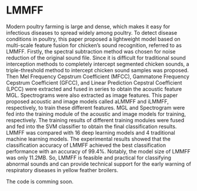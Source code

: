 # LMMFF
Modern poultry farming is large and dense, which makes it easy for infectious diseases to spread widely among poultry. To detect disease conditions in poultry, this paper proposed a lightweight model based on multi-scale feature fusion for chicken’s sound recognition, referred to as LMMFF. Firstly, the spectral subtraction method was chosen for noise reduction of the original sound file. Since it is difficult for traditional sound interception methods to completely intercept segmented chicken sounds, a triple-threshold method to intercept chicken sound samples was proposed. Then Mel Frequency Cepstrum Coefficient (MFCC), Gammatone Frequency Cepstrum Coefficient (GFCC), and Linear Prediction Cepstral Coefficient (LPCC) were extracted and fused in series to obtain the acoustic feature MGL. Spectrograms were also extracted as image features. This paper proposed acoustic and image models called aLMMFF and iLMMFF, respectively, to train these different features. MGL and Spectrogram were fed into the training module of the acoustic and image models for training, respectively. The training results of different training modules were fused and fed into the SVM classifier to obtain the final classification results. LMMFF was compared with 16 deep learning models and 4 traditional machine learning models. The experimental results showed that the classification accuracy of LMMFF achieved the best classification performance with an accuracy of 99.4%.  Notably, the model size of LMMFF was only 11.2MB. So, LMMFF is feasible and practical for classifying abnormal sounds and can provide technical support for the early warning of respiratory diseases in yellow feather broilers.  

The code is comming soon.
